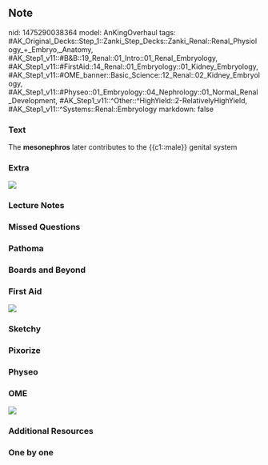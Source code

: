 ## Note
nid: 1475290038364
model: AnKingOverhaul
tags: #AK_Original_Decks::Step_1::Zanki_Step_Decks::Zanki_Renal::Renal_Physiology_+_Embryo,_Anatomy, #AK_Step1_v11::#B&B::19_Renal::01_Intro::01_Renal_Embryology, #AK_Step1_v11::#FirstAid::14_Renal::01_Embryology::01_Kidney_Embryology, #AK_Step1_v11::#OME_banner::Basic_Science::12_Renal::02_Kidney_Embryology, #AK_Step1_v11::#Physeo::01_Embryology::04_Nephrology::01_Normal_Renal_Development, #AK_Step1_v11::^Other::^HighYield::2-RelativelyHighYield, #AK_Step1_v11::^Systems::Renal::Embryology
markdown: false

### Text
<div>
  The <b>mesonephros</b> later contributes to the {{c1::male}}
  genital system
</div>

### Extra
<img src="paste-48709224104215.jpg">

### Lecture Notes


### Missed Questions


### Pathoma


### Boards and Beyond


### First Aid
<img src="tmpFwgMQ8.png">

### Sketchy


### Pixorize


### Physeo


### OME
<div class="ome-widget">
  <a href=
  "https://onlinemeded.org/spa/renal/kidney-embryology/acquire?ref=anki">
  <img src="_OME_AnkiFlashcards_Lesson_3.png"></a>
</div>

### Additional Resources


### One by one

